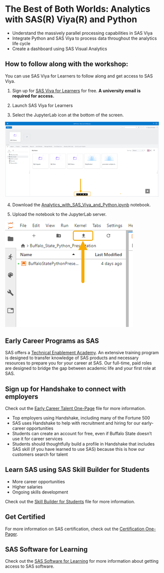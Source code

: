 # The Best of Both Worlds: Analytics with SAS(R) Viya(R) and Python
- Understand the massively parallel processing capabilities in SAS Viya
- Integrate Python and SAS Viya to process data throughout the analytics life cycle
- Create a dashboard using SAS Visual Analytics

## How to follow along with the workshop:
You can use SAS Viya for Learners to follow along and get access to SAS Viya.
1. Sign up for <a href="https://www.sas.com/en_us/software/viya-for-learners.html" target="_blank">SAS Viya for Learners</a> for free. **A university email is required for access.**

2. Launch SAS Viya for Learners

3. Select the JupyterLab icon at the bottom of the screen.

![JupyterLab](https://github.com/pestyld/Python-Integration-to-SAS-Viya/blob/master/images/VFL01_JupyterLabIcon.png)

4. Download the <a href="https://github.com/pestyld/Python-Integration-to-SAS-Viya/blob/master/Workshop%202023%20-%20The%20Best%20of%20Both%20Worlds%20Analytics%20with%20SAS%20Viya%20and%20Python/Analytics_with_SAS_Viya_and_Python.ipynb" target="_blank">Analytics_with_SAS_Viya_and_Python.ipynb</a> notebook.

5. Upload the notebook to the JupyterLab server.

![JupyterLab](https://github.com/pestyld/Python-Integration-to-SAS-Viya/blob/master/images/VFL02_UploadNotebook.png)

## Early Career Programs as SAS
SAS offers a [Technical Enablement Academy](https://www.sas.com/en_us/careers/students-and-graduates/sas-academy.html#technical-enablement-academy). An extensive training program is designed to transfer knowledge of SAS products and necessary resources to prepare you for your career at SAS. Our full-time, paid roles are designed to bridge the gap between academic life and your first role at SAS.

## Sign up for Handshake to connect with employers
Check out the [Early Career Talent One-Page](https://github.com/pestyld/Python-Integration-to-SAS-Viya/blob/master/Buffalo%20State%20SAS%20Viya%20Presentation%202023/Early%20Career%20Talent%20One-Pager.pdf) file for more information.
-	Top employers using Handshake, including many of the Fortune 500
-	SAS uses Handshake to help with recruitment and hiring for our early-career opportunities 
-	Students can create an account for free, even if Buffalo State doesn’t use it for career services
-	Students should thoughtfully build a profile in Handshake that includes SAS skill (if you have learned to use SAS) because this is how our customers search for talent

## Learn SAS using SAS Skill Builder for Students
- More career opportunities
- Higher salaries
- Ongoing skills development

Check out the [Skill Builder for Students](https://github.com/pestyld/Python-Integration-to-SAS-Viya/blob/master/Buffalo%20State%20SAS%20Viya%20Presentation%202023/SAS%20Skill%20Builder%20for%20Students%20One-Pager.pdf) file for more information.

## Get Certified
For more information on SAS certification, check out the [Certification One-Pager](https://github.com/pestyld/Python-Integration-to-SAS-Viya/blob/master/Buffalo%20State%20SAS%20Viya%20Presentation%202023/Certification%20One-Pager.pdf).

## SAS Software for Learning
Check out the [SAS Software for Learning](https://github.com/pestyld/Python-Integration-to-SAS-Viya/blob/master/Buffalo%20State%20SAS%20Viya%20Presentation%202023/SAS%20Software%20for%20Learning%20Comparison.pdf) for more information about getting access to SAS software.